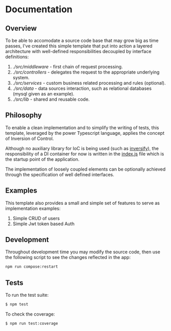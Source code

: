 # Documentation

## Overview

To be able to accomodate a source code base that may grow big as time passes, I've created this simple template that put into action a layered architecture with well-defined responsibilities decoupled by interface definitions:

1. *./src/middleware* - first chain of request processing.
2. *./src/controllers* - delegates the request to the appropriate underlying system.
3. *./src/services* - custom business related processing and rules (optional).
4. *./src/data* - data sources interaction, such as relational databases (mysql given as an example).
5. *./src/lib* - shared and reusable code.

## Philosophy

To enable a clean implementation and to simplify the writing of tests, this template, leveraged by the power Typescript language, applies the concept of Inversion of Control.

Although no auxiliary library for IoC is being used (such as [inversify](https://github.com/inversify/InversifyJS)), the responsibility of a DI container for now is written in the [index.js](https://github.com/allisonmachado/node-boost/blob/master/src/index.ts) file which is the startup point of the application. 

The implementation of loosely coupled elements can be optionally achieved through the specification of well defined interfaces.

## Examples

This template also provides a small and simple set of features to serve as implementation examples:

1. Simple CRUD of users
2. Simple Jwt token based Auth

## Development

Throughout development time you may modify the source code, then use the following script to see the changes reflected in the app:

```bash
npm run compose:restart
```

## Tests

To run the test suite:

```bash
$ npm test
```

To check the coverage:

```bash
$ npm run test:coverage
```
